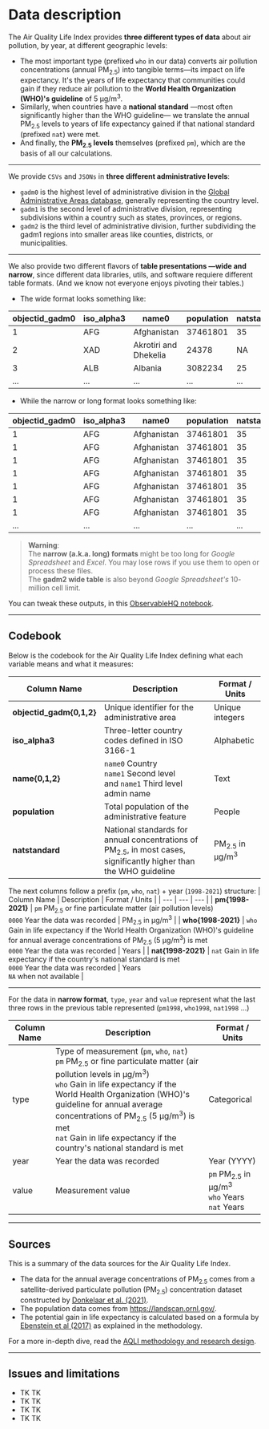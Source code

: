 # Data description
The Air Quality Life Index provides **three different types of data** about air pollution, by year, at different geographic levels:
* The most important type (prefixed `who` in our data) converts air pollution concentrations (annual PM<sub>2.5</sub>) into tangible terms—its impact on life expectancy. It's the years of life expectancy that communities could gain if they reduce air pollution to the **World Health Organization (WHO)'s guideline** of 5 µg/m<sup>3</sup>.
* Similarly, when countries have a **national standard** —most often significantly higher than the WHO guideline— we translate the annual PM<sub>2.5</sub> levels to years of life expectancy gained if that national standard (prefixed `nat`) were met.
* And finally, the **PM<sub>2.5</sub> levels** themselves (prefixed `pm`), which are the basis of all our calculations.

---

We provide `CSVs` and `JSONs` in **three different administrative levels**:

* `gadm0` is the highest level of administrative division in the [Global Administrative Areas database](https://gadm.org/), generally representing the country level.
* `gadm1` is the second level of administrative division, representing subdivisions within a country such as states, provinces, or regions. 
* `gadm2` is the third level of administrative division, further subdividing the gadm1 regions into smaller areas like counties, districts, or municipalities.

---

We also provide two different flavors of **table presentations —wide and narrow**, since different data libraries, utils, and software requiere different table formats. (And we know not everyone enjoys pivoting their tables.)

* The wide format looks something like: 

| objectid_gadm0 | iso_alpha3 | name0 | population | natstandard | pm1998 | pm1999 | pm2000 | pm2001 | pm2002 | ... | nat1998 | nat1999 | nat2000 | nat2001 | nat2002 |
| --- | --- | --- | --- | --- | --- | --- | --- | --- | --- | --- | --- | --- | --- | --- | --- |
| 1 | AFG | Afghanistan | 37461801 | 35 | 10.88 | 10.7 | 11.88 | 13.89 | 13.58 | ... | 0 | 0 | 0 | 0 | 0 |
| 2 | XAD | Akrotiri and Dhekelia | 24378 | NA | 11.74 | 11.67 | 13.73 | 12.67 | 10.96 | ... | NA | NA | NA | NA | NA |
| 3 | ALB | Albania | 3082234 | 25 | 16.86 | 15.43 | 17.33 | 16.42 | 18.07 | ... | 0 | 0 | 0 | 0 | 0 |
| ... | ... | ... | ... | ... | ... | ... | ... | ... | ... | ... | ... | ... | ... | ... | ... |

* While the narrow or long format looks something like:

| objectid_gadm0 | iso_alpha3 | name0 | population | natstandard | year | type | value |
| --- | --- | --- | --- | --- | --- | --- | --- |
| 1 | AFG | Afghanistan | 37461801 | 35 | 1998 | pm | 10.88 |
| 1 | AFG | Afghanistan | 37461801 | 35 | 1999 | pm | 10.7 |
| 1 | AFG | Afghanistan | 37461801 | 35 | 2000 | pm | 11.88 |
| 1 | AFG | Afghanistan | 37461801 | 35 | 1998 | who | 0.58 |
| 1 | AFG | Afghanistan | 37461801 | 35 | ... | ... | ... |
| 1 | AFG | Afghanistan | 37461801 | 35 | 1998 | nat | 0.56 |
| 1 | AFG | Afghanistan | 37461801 | 35 | ... | ... | ... |
| ... | ... | ... | ... | ... | ... | ... | ... |

> **Warning**: <br> The **narrow (a.k.a. long) formats** might be too long for *Google Spreadsheet* and *Excel*. You may lose rows if you use them to open or process these files.<br>The **gadm2 wide table** is also beyond *Google Spreadsheet's* 10- million cell limit.

You can tweak these outputs, in this [ObservableHQ notebook](https://observablehq.com/@fndvit/wide-and-narrow-formats-off-the-csvs).

---
## Codebook
Below is the codebook for the Air Quality Life Index defining what each variable means and what it measures:

| Column Name | Description | Format / Units |
| --- | --- | --- |
| **objectid_gadm{0,1,2}** | Unique identifier for the administrative area | Unique integers |
| **iso_alpha3** | Three-letter country codes defined in ISO 3166-1 | Alphabetic |
| **name{0,1,2}** | `name0` Country<br/>`name1` Second level<br/>  and `name1` Third level admin name | Text |
| **population** | Total population of the administrative feature | People |
| **natstandard** | National standards for annual concentrations of PM<sub>2.5</sub>, in most cases, significantly higher than the WHO guideline | PM<sub>2.5</sub> in µg/m<sup>3</sup> |

The next columns follow a prefix (`pm`, `who`, `nat`) + year (`1998-2021`) structure:
| Column Name | Description | Format / Units |
| --- | --- | --- |
| **pm{1998-2021}** | `pm` PM<sub>2.5</sub> or fine particulate matter (air pollution levels) <br/>`0000` Year the data was recorded | PM<sub>2.5</sub> in µg/m<sup>3</sup> |
| **who{1998-2021}** | `who` Gain in life expectancy if the World Health Organization (WHO)'s guideline for annual average concentrations of PM<sub>2.5</sub> (5 µg/m<sup>3</sup>) is met <br/>`0000` Year the data was recorded | Years |
| **nat{1998-2021}** | `nat` Gain in life expectancy if the country's national standard is met<br/>`0000` Year the data was recorded | Years<br/>`NA` when not available |

---

For the data in **narrow format**, `type`, `year` and `value` represent what the last three rows in the previous table represented (`pm1998`, `who1998`, `nat1998` ...)

| Column Name | Description | Format / Units |
| --- | --- | --- |
| type | Type of measurement (`pm`, `who`, `nat`)<br/> `pm` PM<sub>2.5</sub> or fine particulate matter (air pollution levels in µg/m<sup>3</sup>) <br/>`who` Gain in life expectancy if the World Health Organization (WHO)'s guideline for annual average concentrations of PM<sub>2.5</sub> (5 µg/m<sup>3</sup>) is met <br/>`nat` Gain in life expectancy if the country's national standard is met | Categorical |
| year | Year the data was recorded | Year (YYYY) |
| value | Measurement value | `pm` PM<sub>2.5</sub> in µg/m<sup>3</sup> <br/>`who` Years <br/>`nat` Years |

---
## Sources
This is a summary of the data sources for the Air Quality Life Index. 
* The data for the annual average concentrations of PM<sub>2.5</sub> comes from a satellite-derived particulate pollution (PM<sub>2.5</sub>) concentration dataset constructed by [Donkelaar et al. (2021)](https://sites.wustl.edu/acag/datasets/surface-pm2-5/).
* The population data comes from https://landscan.ornl.gov/.
* The potential gain in life expectancy is calculated based on a formula by [Ebenstein et al (2017)](https://www.pnas.org/doi/full/10.1073/pnas.1616784114) as explained in the methodology.

For a more in-depth dive, read the [AQLI methodology and research design](https://aqli.epic.uchicago.edu/about/methodology/). 

---
## Issues and limitations
* TK TK
* TK TK
* TK TK
* TK TK